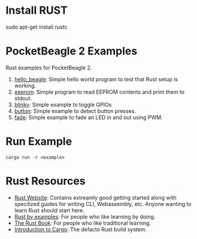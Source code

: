 # Install RUST

sudo apt-get install rustc

# PocketBeagle 2 Examples

Rust examples for PocketBeagle 2.

1. [hello_beagle](hello_beagle): Simple hello world program to test that Rust setup is working.
2. [eeprom](eeprom): Simple program to read EEPROM contents and print them to stdout.
3. [blinky](blinky): Simple example to toggle GPIOs
4. [button](button): Simple example to detect button presses.
5. [fade](fade): Simple example to fade an LED in and out using PWM.

# Run Example

```console
cargo run -r <example>
```

# Rust Resources

- [Rust Website](https://www.rust-lang.org/): Contains extreamly good getting started along with specilized guides for writing CLI, Webassembly, etc. Anyone wanting to learn Rust should start here.
- [Rust by examples](https://doc.rust-lang.org/rust-by-example/): For people who like learning by doing.
- [The Rust Book](https://doc.rust-lang.org/book/title-page.html): For people who like traditional learning.
- [Introduction to Cargo](https://doc.rust-lang.org/cargo/): The defacto Rust build system.
